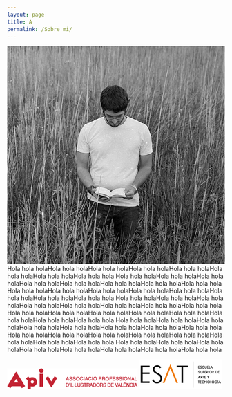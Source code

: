 ```yaml
---
layout: page
title: A
permalink: /Sobre mi/
---
```


 <img src="img/sobremi.jpg"/> Hola hola holaHola hola holaHola hola holaHola hola holaHola hola holaHola hola holaHola hola holaHola hola hola
 Hola hola holaHola hola holaHola hola holaHola hola holaHola hola holaHola hola holaHola hola holaHola hola hola
 Hola hola holaHola hola holaHola hola holaHola hola holaHola hola holaHola hola holaHola hola holaHola hola hola
 Hola hola holaHola hola holaHola hola holaHola hola holaHola hola holaHola hola holaHola hola holaHola hola hola
 Hola hola holaHola hola holaHola hola holaHola hola holaHola hola holaHola hola holaHola hola holaHola hola hola
 Hola hola holaHola hola holaHola hola holaHola hola holaHola hola holaHola hola holaHola hola holaHola hola hola
 Hola hola holaHola hola holaHola hola holaHola hola holaHola hola holaHola hola holaHola hola holaHola hola hola
 Hola hola holaHola hola holaHola hola holaHola hola holaHola hola holaHola hola holaHola hola holaHola hola hola

 <img src="img/logoapiv.png" />
 <img src="img/logoesat.png" />
